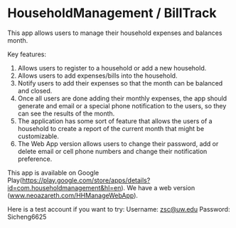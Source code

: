 # HouseholdManagement / BillTrack
This app allows users to manage their household expenses and balances month.


Key features:
1. Allows users to register to a household or add a new household.
2. Allows users to add expenses/bills into the household.
3. Notify users to add their expenses so that the month can be balanced and closed.
4. Once all users are done adding their monthly expenses, the app should generate and email or a special phone notification to the users, so they can see the results of the month.
5. The application has some sort of feature that allows the users of a household to create a report of the current month that might be customizable.
6. The Web App version allows users to change their password, add or delete email or cell phone numbers and change their notification preference.

This app is available on Google Play(https://play.google.com/store/apps/details?id=com.householdmanagement&hl=en).
We have a web version (www.neoazareth.com/HHManageWebApp).

Here is a test account if you want to try:
Username: zsc@uw.edu
Password: Sicheng6625
